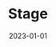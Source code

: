 ---
title: Stage
tags:
- patterns
token: 'stage'
date: 2023-01-01
demo_options:
  - selector: "[data-demo-img]"
    type: toggle
    checked: true
    label: Bild anzeigen
    key: img
    slot: media
  - selector: "[data-demo-link]"
    type: toggle
    checked: true
    label: Link anzeigen
    key: link
generator: true
---